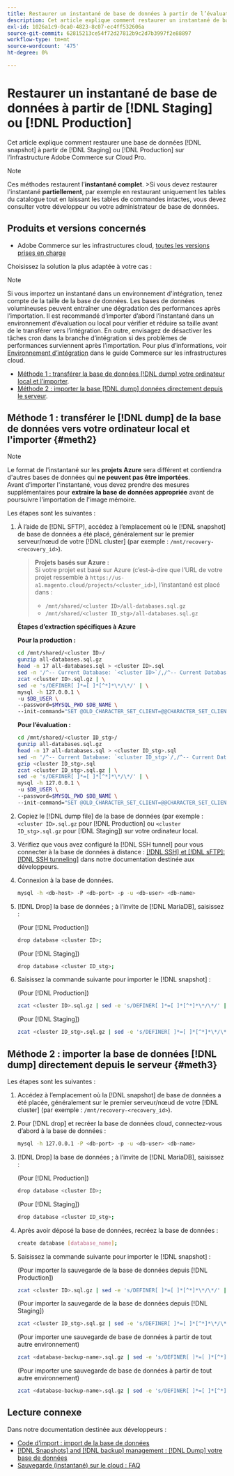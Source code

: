 ```yaml
---
title: Restaurer un instantané de base de données à partir de l’évaluation ou de la production
description: Cet article explique comment restaurer un instantané de base de données à partir de l’évaluation ou de la production sur Adobe Commerce sur une infrastructure cloud.
exl-id: 1026a1c9-0ca0-4823-8c07-ec4ff532606a
source-git-commit: 62815213ce54f72d27812b9c2d7b3997f2e88897
workflow-type: tm+mt
source-wordcount: '475'
ht-degree: 0%

---
```


# Restaurer un instantané de base de données à partir de [!DNL Staging] ou [!DNL Production]

Cet article explique comment restaurer une base de données [!DNL snapshot] à partir de [!DNL Staging] ou [!DNL Production] sur l’infrastructure Adobe Commerce sur Cloud Pro.


>[!NOTE]
>
>Ces méthodes restaurent l’**instantané complet**.
>&#x200B;>Si vous devez restaurer l&#39;instantané **partiellement**, par exemple en restaurant uniquement les tables du catalogue tout en laissant les tables de commandes intactes, vous devez consulter votre développeur ou votre administrateur de base de données.


## Produits et versions concernés

* Adobe Commerce sur les infrastructures cloud, [toutes les versions prises en charge](https://magento.com/sites/default/files/magento-software-lifecycle-policy.pdf)

Choisissez la solution la plus adaptée à votre cas :

>[!NOTE]
>
> Si vous importez un instantané dans un environnement d&#39;intégration, tenez compte de la taille de la base de données. Les bases de données volumineuses peuvent entraîner une dégradation des performances après l’importation. Il est recommandé d’importer d’abord l’instantané dans un environnement d’évaluation ou local pour vérifier et réduire sa taille avant de le transférer vers l’intégration. En outre, envisagez de désactiver les tâches cron dans la branche d’intégration si des problèmes de performances surviennent après l’importation. Pour plus d’informations, voir [Environnement d’intégration](https://experienceleague.adobe.com/fr/docs/commerce-on-cloud/user-guide/architecture/pro-architecture#integration-environment) dans le guide Commerce sur les infrastructures cloud.

* [Méthode 1 : transférer la base de données  [!DNL dump]  votre ordinateur local et l’importer](#meth2).
* [Méthode 2 : importer la base  [!DNL dump]  données directement depuis le serveur](#meth3).

## Méthode 1 : transférer le [!DNL dump] de la base de données vers votre ordinateur local et l&#39;importer {#meth2}


>[!NOTE]
>
> Le format de l&#39;instantané sur les **projets Azure** sera différent et contiendra d&#39;autres bases de données qui **ne peuvent pas être importées**.\
> Avant d&#39;importer l&#39;instantané, vous devez prendre des mesures supplémentaires pour **extraire la base de données appropriée** avant de poursuivre l&#39;importation de l&#39;image mémoire.

Les étapes sont les suivantes :

1. À l’aide de [!DNL SFTP], accédez à l’emplacement où le [!DNL snapshot] de base de données a été placé, généralement sur le premier serveur/nœud de votre [!DNL cluster] (par exemple : `/mnt/recovery-<recovery_id>`).
   > **Projets basés sur Azure :**\
   > Si votre projet est basé sur Azure (c’est-à-dire que l’URL de votre projet ressemble à `https://us-a1.magento.cloud/projects/<cluster_id>`), l’instantané est placé dans :
   > * `/mnt/shared/<cluster ID>/all-databases.sql.gz`
   > * `/mnt/shared/<cluster ID_stg>/all-databases.sql.gz`

   **Étapes d’extraction spécifiques à Azure**

   **Pour la production :**

   ```bash
   cd /mnt/shared/<cluster ID>/
   gunzip all-databases.sql.gz 
   head -n 17 all-databases.sql > <cluster ID>.sql 
   sed -n '/^-- Current Database: `<cluster ID>`/,/^-- Current Database: `/p' all-databases.sql >> <cluster ID>.sql gzip <cluster ID>.sql
   zcat <cluster ID>.sql.gz | \
   sed -e 's/DEFINER[ ]*=[ ]*[^*]*\*/\*/' | \
   mysql -h 127.0.0.1 \
   -u $DB_USER \
   --password=$MYSQL_PWD $DB_NAME \
   --init-command="SET @OLD_CHARACTER_SET_CLIENT=@@CHARACTER_SET_CLIENT ;SET @OLD_CHARACTER_SET_RESULTS=@@CHARACTER_SET_RESULTS ;SET @OLD_COLLATION_CONNECTION=@@COLLATION_CONNECTION ;SET NAMES utf8 ;SET @OLD_TIME_ZONE=@@TIME_ZONE ;SET TIME_ZONE='+00:00' ;SET @OLD_UNIQUE_CHECKS=@@UNIQUE_CHECKS, UNIQUE_CHECKS=0 ;SET @OLD_FOREIGN_KEY_CHECKS=@@FOREIGN_KEY_CHECKS, FOREIGN_KEY_CHECKS=0 ;SET @OLD_SQL_MODE=@@SQL_MODE, SQL_MODE='NO_AUTO_VALUE_ON_ZERO' ;SET @OLD_SQL_NOTES=@@SQL_NOTES, SQL_NOTES=0;"
   ```

   **Pour l’évaluation :**

   ```bash
   cd /mnt/shared/<cluster ID_stg>/
   gunzip all-databases.sql.gz 
   head -n 17 all-databases.sql > <cluster ID_stg>.sql
   sed -n '/^-- Current Database: `<cluster ID_stg>`/,/^-- Current Database: `/p' all-databases.sql >> <cluster ID_stg>.sql 
   gzip <cluster ID_stg>.sql  
   zcat <cluster ID_stg>.sql.gz | \
   sed -e 's/DEFINER[ ]*=[ ]*[^*]*\*/\*/' | \
   mysql -h 127.0.0.1 \
   -u $DB_USER \
   --password=$MYSQL_PWD $DB_NAME \
   --init-command="SET @OLD_CHARACTER_SET_CLIENT=@@CHARACTER_SET_CLIENT ;SET @OLD_CHARACTER_SET_RESULTS=@@CHARACTER_SET_RESULTS ;SET @OLD_COLLATION_CONNECTION=@@COLLATION_CONNECTION ;SET NAMES utf8 ;SET @OLD_TIME_ZONE=@@TIME_ZONE ;SET TIME_ZONE='+00:00' ;SET @OLD_UNIQUE_CHECKS=@@UNIQUE_CHECKS, UNIQUE_CHECKS=0 ;SET @OLD_FOREIGN_KEY_CHECKS=@@FOREIGN_KEY_CHECKS, FOREIGN_KEY_CHECKS=0 ;SET @OLD_SQL_MODE=@@SQL_MODE, SQL_MODE='NO_AUTO_VALUE_ON_ZERO' ;SET @OLD_SQL_NOTES=@@SQL_NOTES, SQL_NOTES=0;"
   ```

1. Copiez le [!DNL dump file] de la base de données (par exemple : `<cluster ID>.sql.gz` pour [!DNL Production] ou `<cluster ID_stg>.sql.gz` pour [!DNL Staging]) sur votre ordinateur local.
1. Vérifiez que vous avez configuré la [!DNL SSH tunnel] pour vous connecter à la base de données à distance : [[!DNL SSH] et [!DNL sFTP]: [!DNL SSH tunneling]](https://experienceleague.adobe.com/fr/docs/commerce-cloud-service/user-guide/develop/secure-connections#env-start-tunn) dans notre documentation destinée aux développeurs.
1. Connexion à la base de données.

   ```bash
   mysql -h <db-host> -P <db-port> -p -u <db-user> <db-name>
   ```

1. [!DNL Drop] la base de données ; à l’invite de [!DNL MariaDB], saisissez :

   (Pour [!DNL Production])

   ```bash
   drop database <cluster ID>;
   ```

   (Pour [!DNL Staging])

   ```bash
   drop database <cluster ID_stg>;
   ```

1. Saisissez la commande suivante pour importer le [!DNL snapshot] :

   (Pour [!DNL Production])

   ```bash
   zcat <cluster ID>.sql.gz | sed -e 's/DEFINER[ ]*=[ ]*[^*]*\*/\*/' | mysql -h 127.0.0.1 -P <db-port> -p -u   <db-user> <db-name>
   ```

   (Pour [!DNL Staging])

   ```bash
   zcat <cluster ID_stg>.sql.gz | sed -e 's/DEFINER[ ]*=[ ]*[^*]*\*/\*/' | mysql -h 127.0.0.1 -P <db-port> -p -u   <db-user> <db-name>
   ```

## Méthode 2 : importer la base de données [!DNL dump] directement depuis le serveur {#meth3}

Les étapes sont les suivantes :

1. Accédez à l’emplacement où la [!DNL snapshot] de base de données a été placée, généralement sur le premier serveur/nœud de votre [!DNL cluster] (par exemple : `/mnt/recovery-<recovery_id>`).
1. Pour [!DNL drop] et recréer la base de données cloud, connectez-vous d’abord à la base de données :

   ```bash
   mysql -h 127.0.0.1 -P <db-port> -p -u <db-user> <db-name>
   ```

1. [!DNL Drop] la base de données ; à l’invite de [!DNL MariaDB], saisissez :

   (Pour [!DNL Production])

   ```bash
   drop database <cluster ID>;
   ```

   (Pour [!DNL Staging])

   ```bash
   drop database <cluster ID_stg>;
   ```

1. Après avoir déposé la base de données, recréez la base de données :

   ```bash
   create database [database_name];
   ```

1. Saisissez la commande suivante pour importer le [!DNL snapshot] :

   (Pour importer la sauvegarde de la base de données depuis [!DNL Production])

   ```bash
   zcat <cluster ID>.sql.gz | sed -e 's/DEFINER[ ]*=[ ]*[^*]*\*/\*/' | mysql -h 127.0.0.1 -p -u <db-user> <db-name>
   ```

   (Pour importer la sauvegarde de la base de données depuis [!DNL Staging])

   ```bash
   zcat <cluster ID_stg>.sql.gz | sed -e 's/DEFINER[ ]*=[ ]*[^*]*\*/\*/' | mysql -h 127.0.0.1 -p -u <db-user> <db-name>
   ```

   (Pour importer une sauvegarde de base de données à partir de tout autre environnement)

   ```bash
   zcat <database-backup-name>.sql.gz | sed -e 's/DEFINER[ ]*=[ ]*[^*]*\*/\*/' | mysql -h 127.0.0.1 -p -u <db-user> <db-name>
   ```

   (Pour importer une sauvegarde de base de données à partir de tout autre environnement)

   ```bash
   zcat <database-backup-name>.sql.gz | sed -e 's/DEFINER[ ]*=[ ]*[^*]*\*/\*/' | mysql -h 127.0.0.1 -p -u <db-user> <db-name>
   ```

## Lecture connexe

Dans notre documentation destinée aux développeurs :

* [Code d’import : import de la base de données](https://experienceleague.adobe.com/fr/docs/commerce-cloud-service/user-guide/develop/deploy/staging-production)
* [[!DNL Snapshots] and [!DNL backup] management :  [!DNL Dump]  votre base de données](https://experienceleague.adobe.com/fr/docs/commerce-cloud-service/user-guide/develop/storage/snapshots)
* [Sauvegarde (instantané) sur le cloud : FAQ](https://experienceleague.adobe.com/fr/docs/commerce-knowledge-base/kb/faq/backup-snapshot-on-cloud-faq)
